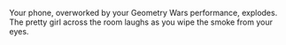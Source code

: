 Your phone, overworked by your Geometry Wars
performance, explodes. The pretty girl across the room
laughs as you wipe the smoke from your eyes.